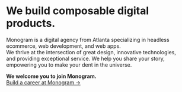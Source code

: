 # We build composable digital products.

Monogram is a digital agency from Atlanta specializing in headless ecommerce, web development, and web apps.<br>
We thrive at the intersection of great design, innovative technologies,<br>
and providing exceptional service. We help you share your story,<br>
empowering you to make your dent in the universe.

**We welcome you to join Monogram.**<br>
<a href="https://monogram.io/careers" target="_blank">Build a career at Monogram →</a>
